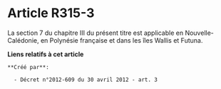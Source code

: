 # Article R315-3

La section 7 du chapitre III du présent titre est applicable en Nouvelle-Calédonie, en Polynésie française et dans les îles
Wallis et Futuna.

**Liens relatifs à cet article**

	**Créé par**:

	  - Décret n°2012-609 du 30 avril 2012 - art. 3
